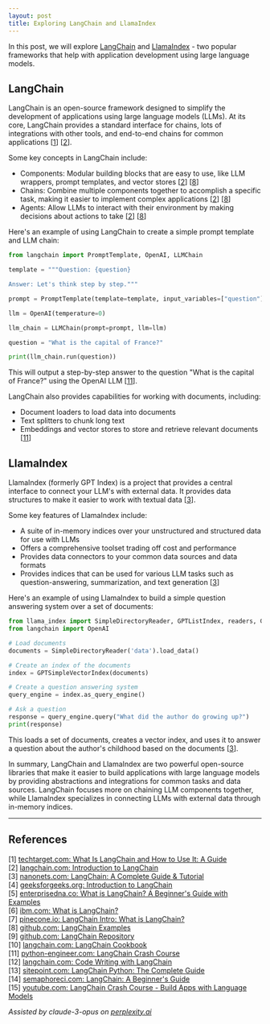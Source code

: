 ```yaml
---
layout: post
title: Exploring LangChain and LlamaIndex
---
```


In this post, we will explore [LangChain](https://www.langchain.com/) and [LlamaIndex](https://www.llamaindex.ai/) - two popular frameworks that help with application development using large language models.

## LangChain

LangChain is an open-source framework designed to simplify the development of applications using large language models (LLMs). At its core, LangChain provides a standard interface for chains, lots of integrations with other tools, and end-to-end chains for common applications [[1](#ref-1)] [[2](#ref-2)].

Some key concepts in LangChain include:

- Components: Modular building blocks that are easy to use, like LLM wrappers, prompt templates, and vector stores [[2](#ref-2)] [[8](#ref-8)]
- Chains: Combine multiple components together to accomplish a specific task, making it easier to implement complex applications [[2](#ref-2)] [[8](#ref-8)]
- Agents: Allow LLMs to interact with their environment by making decisions about actions to take [[2](#ref-2)] [[8](#ref-8)]

Here's an example of using LangChain to create a simple prompt template and LLM chain:

```python
from langchain import PromptTemplate, OpenAI, LLMChain

template = """Question: {question}

Answer: Let's think step by step."""

prompt = PromptTemplate(template=template, input_variables=["question"])

llm = OpenAI(temperature=0) 

llm_chain = LLMChain(prompt=prompt, llm=llm)

question = "What is the capital of France?"

print(llm_chain.run(question))
```

This will output a step-by-step answer to the question "What is the capital of France?" using the OpenAI LLM [[11](#ref-11)].

LangChain also provides capabilities for working with documents, including:

- Document loaders to load data into documents 
- Text splitters to chunk long text
- Embeddings and vector stores to store and retrieve relevant documents [[11](#ref-11)]

## LlamaIndex

LlamaIndex (formerly GPT Index) is a project that provides a central interface to connect your LLM's with external data. It provides data structures to make it easier to work with textual data [[3](#ref-3)].

Some key features of LlamaIndex include:

- A suite of in-memory indices over your unstructured and structured data for use with LLMs
- Offers a comprehensive toolset trading off cost and performance
- Provides data connectors to your common data sources and data formats
- Provides indices that can be used for various LLM tasks such as question-answering, summarization, and text generation [[3](#ref-3)]

Here's an example of using LlamaIndex to build a simple question answering system over a set of documents:

```python
from llama_index import SimpleDirectoryReader, GPTListIndex, readers, GPTSimpleVectorIndex, LLMPredictor, PromptHelper
from langchain import OpenAI

# Load documents 
documents = SimpleDirectoryReader('data').load_data()

# Create an index of the documents
index = GPTSimpleVectorIndex(documents)

# Create a question answering system
query_engine = index.as_query_engine()

# Ask a question
response = query_engine.query("What did the author do growing up?")
print(response)
```

This loads a set of documents, creates a vector index, and uses it to answer a question about the author's childhood based on the documents [[3](#ref-3)].

In summary, LangChain and LlamaIndex are two powerful open-source libraries that make it easier to build applications with large language models by providing abstractions and integrations for common tasks and data sources. LangChain focuses more on chaining LLM components together, while LlamaIndex specializes in connecting LLMs with external data through in-memory indices.

---
## References

[1] <a id="ref-1"></a> [techtarget.com: What Is LangChain and How to Use It: A Guide](https://www.techtarget.com/searchenterpriseai/definition/LangChain)  
[2] <a id="ref-2"></a> [langchain.com: Introduction to LangChain](https://js.langchain.com/docs/get_started/introduction)  
[3] <a id="ref-3"></a> [nanonets.com: LangChain: A Complete Guide & Tutorial](https://nanonets.com/blog/langchain/)  
[4] <a id="ref-4"></a> [geeksforgeeks.org: Introduction to LangChain](https://www.geeksforgeeks.org/introduction-to-langchain/)  
[5] <a id="ref-5"></a> [enterprisedna.co: What is LangChain? A Beginner's Guide with Examples](https://blog.enterprisedna.co/what-is-langchain-a-beginners-guide-with-examples/)  
[6] <a id="ref-6"></a> [ibm.com: What is LangChain?](https://www.ibm.com/topics/langchain)  
[7] <a id="ref-7"></a> [pinecone.io: LangChain Intro: What is LangChain?](https://www.pinecone.io/learn/series/langchain/langchain-intro/)  
[8] <a id="ref-8"></a> [github.com: LangChain Examples](https://github.com/alphasecio/langchain-examples)  
[9] <a id="ref-9"></a> [github.com: LangChain Repository](https://github.com/langchain-ai/langchain)  
[10] <a id="ref-10"></a> [langchain.com: LangChain Cookbook](https://python.langchain.com/cookbook/)  
[11] <a id="ref-11"></a> [python-engineer.com: LangChain Crash Course](https://www.python-engineer.com/posts/langchain-crash-course/)  
[12] <a id="ref-12"></a> [langchain.com: Code Writing with LangChain](https://python.langchain.com/docs/expression_language/cookbook/code_writing/)  
[13] <a id="ref-13"></a> [sitepoint.com: LangChain Python: The Complete Guide](https://www.sitepoint.com/langchain-python-complete-guide/)  
[14] <a id="ref-14"></a> [semaphoreci.com: LangChain: A Beginner's Guide](https://semaphoreci.com/blog/langchain)  
[15] <a id="ref-15"></a> [youtube.com: LangChain Crash Course - Build Apps with Language Models](https://www.youtube.com/watch?v=aywZrzNaKjs)  

_Assisted by claude-3-opus on [perplexity.ai](https://perplexity.ai)_

<!-- -------------------------------------------------------------- -->
<!-- 
sequence: renumber, accumulate, format

to increment numbers, use multiple cursors then emmet shortcuts

regex...
\[(\d+)\]
to
 [[$1](#ref-$1)]

regex...
\[(\d+)\] (.*)
to
[$1] <a id="ref-$1"></a> [display text]($2)  

change "Citations:" to "## References"
-->
<!-- 
Include images like this:  
<figure style="text-align: center; width:100%;">
    <img src="{{site.baseurl}}/images/experimenting_files/experimenting_18_1.svg" alt="___" style="max-width:90%; 
    height: auto; margin:3% auto; display:block;">
    <figcaption>___</figcaption>
</figure> 
-->
<!-- 
Include code snippets like this:  
```python 
def square(x):
    return x**2
``` 
-->
<!-- 
Cite like this [[2](#ref-2)], and this [[3](#ref-3)]. Use two extra spaces at end of each line for line break
---
## References  
[1] <a id="ref-1"></a> [display text](hyperlink)  
[2] <a id="ref-2"></a> [display text](hyperlink) 
[3] <a id="ref-3"></a> [display text](hyperlink)  
_Assisted by claude-3-opus on [perplexity.ai](https://perplexity.ai)_ 
-->
<!-- -------------------------------------------------------------- -->